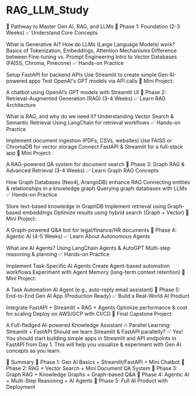 # RAG_LLM_Study

🚀 Pathway to Master Gen AI, RAG, and LLMs
📌 Phase 1: Foundation (2-3 Weeks)
✅ Understand Core Concepts

What is Generative AI?
How do LLMs (Large Language Models) work?
Basics of Tokenization, Embeddings, Attention Mechanisms
Difference between Fine-tuning vs. Prompt Engineering
Intro to Vector Databases (FAISS, Chroma, Pinecone)
✅ Hands-on Practice

Setup FastAPI for backend APIs
Use Streamlit to create simple Gen AI-powered apps
Test OpenAI's GPT models via API calls
🎯 Mini Project:

A chatbot using OpenAI’s GPT models with Streamlit UI
📌 Phase 2: Retrieval-Augmented Generation (RAG) (3-4 Weeks)
✅ Learn RAG Architecture

What is RAG, and why do we need it?
Understanding Vector Search & Semantic Retrieval
Using LangChain for retrieval workflows
✅ Hands-on Practice

Implement document ingestion (PDFs, CSVs, websites)
Use FAISS or ChromaDB for vector storage
Connect FastAPI & Streamlit for a full-stack app
🎯 Mini Project:

A RAG-powered QA system for document search
📌 Phase 3: Graph RAG & Advanced Retrieval (3-4 Weeks)
✅ Learn Graph RAG Concepts

How Graph Databases (Neo4j, ArangoDB) enhance RAG
Connecting entities & relationships in a knowledge graph
Querying graph databases with LLMs
✅ Hands-on Practice

Store text-based knowledge in GraphDB
Implement retrieval using Graph-based embeddings
Optimize results using hybrid search (Graph + Vector)
🎯 Mini Project:

A Graph-powered Q&A bot for legal/finance/HR documents
📌 Phase 4: Agentic AI (4-5 Weeks)
✅ Learn About Autonomous Agents

What are AI Agents?
Using LangChain Agents & AutoGPT
Multi-step reasoning & planning
✅ Hands-on Practice

Implement Task-Specific AI Agents
Create Agent-based automation workflows
Experiment with Agent Memory (long-term context retention)
🎯 Mini Project:

A Task Automation AI Agent (e.g., auto-reply email assistant)
📌 Phase 5: End-to-End Gen AI App (Production Ready)
✅ Build a Real-World AI Product

Integrate FastAPI + Streamlit + RAG + Agents
Optimize performance & cost for scaling
Deploy on AWS/GCP with CI/CD
🎯 Final Capstone Project:

A Full-fledged AI-powered Knowledge Assistant
🔥 Parallel Learning: Streamlit + FastAPI
Should we learn Streamlit & FastAPI parallelly?
✅ Yes! You should start building simple apps in Streamlit and API endpoints in FastAPI from Day 1. This will help you visualize & experiment with Gen AI concepts as you learn.

📌 Summary
📍 Phase 1: Gen AI Basics + Streamlit/FastAPI + Mini Chatbot
📍 Phase 2: RAG + Vector Search + Mini Document QA System
📍 Phase 3: Graph RAG + Knowledge Graphs + Graph-based Q&A
📍 Phase 4: Agentic AI + Multi-Step Reasoning + AI Agents
📍 Phase 5: Full AI Product with Deployment